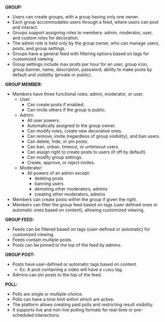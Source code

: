 **GROUP:**
- Users can create groups, with a group having only one owner.
- Each group accommodates users through a feed, where users can post and interact.
- Groups support assigning roles to members: admin, moderator, user, and custom roles for decoration.
- The admin role is held only by the group owner, who can manage users, posts, and group settings.
- Groups have a general feed with filtering options based on tags for customized viewing.
- Group settings include max posts per hour for an user, group icon, group banner, name, description, password, ability to make posts by default and visibility (private or public).

**GROUP MEMBER:**
- Members have three functional roles: admin, moderator, or user.
  - User:
    - Can create posts if enabled.
    - Can invite others if the group is public.
  - Admin:
    - All user powers.
    - Automatically assigned to the group owner.
    - Can modify roles, create new decorative ones.
    - Can remove, invite (regardless of group visibility), and ban users.
    - Can delete, hide, or pin posts.
    - Can ban, unban, timeout, or untimeout users.
    - Can assign right to create posts to users (if off by default).
    - Can modify group settings.
    - Create, approve, or reject invites.
  - Moderator:
    - All powers of an admin except:
      - deleting posts
      - banning users
      - demoting other moderators, admins
      - creating other moderators, admins
- Members can create posts within the group if given the right.
- Members can filter the group feed based on tags (user defined ones or automatic ones based on content), allowing customized viewing.

**GROUP FEED:**
- Feeds can be filtered based on tags (user-defined or automatic) for customized viewing.
- Feeds contain multiple posts.
- Posts can be pinned to the top of the feed by admins.

**GROUP POST:**
- Posts have user-defined or automatic tags based on content.
  - Ex: A post containing a video will have a `video` tag.
- Admins can pin posts to the top of the feed.

**POLL:**
- Polls are single or multiple-choice.
- Polls can have a time limit within which are active.
- The platform allows creating paid polls and restricting result visibility.
- It supports live and non-live polling formats for real-time or pre-scheduled interactions.
